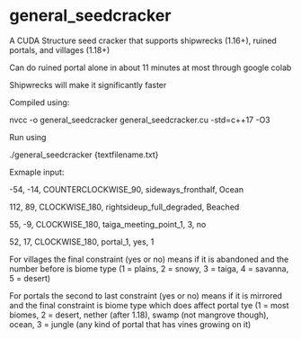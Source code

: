 # general_seedcracker

A CUDA Structure seed cracker that supports shipwrecks (1.16+), ruined portals, and villages (1.18+)

Can do ruined portal alone in about 11 minutes at most through google colab

Shipwrecks will make it significantly faster

Compiled using:

nvcc -o general_seedcracker general_seedcracker.cu -std=c++17 -O3

Run using

./general_seedcracker {textfilename.txt}

Exmaple input:

-54, -14, COUNTERCLOCKWISE_90, sideways_fronthalf, Ocean

112, 89, CLOCKWISE_180, rightsideup_full_degraded, Beached

55, -9, CLOCKWISE_180, taiga_meeting_point_1, 3, no

52, 17, CLOCKWISE_180, portal_1, yes, 1


For villages the final constraint (yes or no) means if it is abandoned and the number before is biome type (1 = plains, 2 = snowy, 3 = taiga, 4 = savanna, 5 = desert)

For portals the second to last constraint (yes or no) means if it is mirrored and the final constraint is biome type which does affect portal tye (1 = most biomes, 2 = desert, nether (after 1.18), swamp (not mangrove though), ocean, 3 = jungle (any kind of portal that has vines growing on it)

